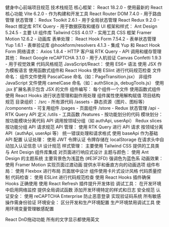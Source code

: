 健身中心前端项目规范
技术栈规范
核心框架：
React 18.2.0 - 使用最新的 React 核心功能
Vite 6.2.0 - 作为构建和开发工具
React Router DOM 7.4.0 - 用于路由管理
状态管理：
Redux Toolkit 2.6.1 - 用于全局状态管理
React Redux 9.2.0 - React 绑定库
RTK Query - 用于数据获取和缓存
UI 框架和样式：
Ant Design 5.24.5 - 主要 UI 组件库
Tailwind CSS 4.0.17 - 实用工具 CSS 框架
Framer Motion 12.6.2 - 动画库
表单处理：
React Hook Form 7.54.2 - 表单状态管理
Yup 1.6.1 - 表单验证库
@hookform/resolvers 4.1.3 - 集成 Yup 和 React Hook Form
网络请求：
Axios 1.8.4 - HTTP 客户端
RTK Query - API 调用和缓存管理
其他：
React Google reCAPTCHA 3.1.0 - 用于人机验证
Canvas Confetti 1.9.3 - 用于视觉效果
代码风格规范
JavaScript/React：
使用 ES6+ 语法
使用 JSX 作为模板语言
使用函数式组件和 React Hooks
使用 ESlint 进行代码规范检查
文件命名：
组件文件使用 PascalCase 命名（如：PageTransition.jsx）
非组件 JavaScript 文件使用 camelCase 命名（如：authSlice.js, debugTools.js）
使用 .jsx 扩展名表示包含 JSX 的文件
组件编写：
每个组件一个文件
使用函数式组件
使用 React Hooks 进行状态管理和副作用处理
组件属性使用解构赋值
项目结构规范
目录组织：
/src - 所有源代码
/assets - 静态资源（图片、图标等）
/components - 可复用组件
/pages - 页面组件
/store - Redux 状态管理
/api - RTK Query API 定义
/utils - 工具函数
/features - 按功能划分的代码
模块划分：
按功能模块分离代码
API 调用按领域分组（如 authApi, userApi）
Redux slices 按功能分组
API 请求规范
API 管理：
使用 RTK Query 进行 API 请求
按领域分离 API（authApi, userApi 等）
统一错误处理和请求格式
使用 baseApi 作为基础 API 配置
认证处理：
使用 JWT 令牌认证
令牌存储在 localStorage
在请求头中自动加入认证信息
UI 设计规范
样式管理：
主要使用 Tailwind CSS 提供的工具类
与 Ant Design 组件库集成
对页面进行响应式设计
主题与颜色：
使用 Ant Design 的主题系统
主要背景色为浅蓝色 (#E3F2FD)
强调色为蓝色系
动画效果：
使用 Framer Motion 实现页面过渡动画
提供水平和垂直方向的动画选项
组件布局：
使用 Flexbox 进行布局
页面居中设计
组件使用卡片式设计风格
代码质量控制
代码检查：
使用 ESLint 进行代码规范检查
使用 React Hooks 插件确保 Hooks 正确使用
使用 React Refresh 插件提升开发体验
调试工具：
在开发环境中启用网络监控
提供全局调试函数
添加开发环境特定的样式和日志
安全规范
认证安全：
使用 reCAPTCHA Enterprise 防止恶意登录
实现验证码系统
所有敏感操作需身份验证
环境安全：
区分开发和生产环境配置
生产环境禁用调试工具
使用环境变量管理敏感配置

React DnD拖动功能
所有的文字显示都使用英文
